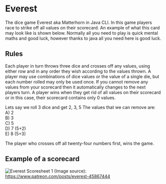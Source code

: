 # Everest
The dice game Everest aka Matterhorn in Java CLI.
In this game players race to strike off all values on their scorecard. An example of what this card may look like is shown below. Normally all you need to play is quick mental maths and good luck, however thanks to java all you need here is good luck.

## Rules

Each player in turn throws three dice and crosses off any values, using either row and in any order they wish according to the values thrown. A player may use combinations of dice values or the value of a single die, but each number rolled may only be used once. If you cannot remove any values from your scorecard then it automatically changes to the next players turn. A player wins when they get rid of all values on their scorecard or in this case, their scorecard contains only 0 values.

Lets say we roll 3 dice and get 2, 3, 5
The values that we can remove are:\
A) 2\
B) 3\
C) 5\
D) 7 (5+2)\
E) 8 (5+3)

The player who crosses off all twenty-four numbers first, wins the game.


## Example of a scorecard
![Everest Scoresheet 1](https://user-images.githubusercontent.com/72495327/121529930-cb99f580-c9f4-11eb-98c7-90201735d858.png)
(Image source): https://www.patreon.com/posts/everest-45867444
